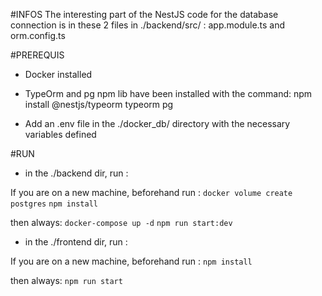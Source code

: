 #INFOS
The interesting part of the NestJS code for the database connection is in these 2 files in ./backend/src/ : app.module.ts and orm.config.ts

#PREREQUIS
- Docker installed
- TypeOrm and pg npm lib have been installed with the command:
npm install @nestjs/typeorm typeorm pg

- Add an .env file in the ./docker_db/ directory with the necessary variables defined

#RUN

- in the ./backend dir, run :

If you are on a new machine, beforehand run :
`docker volume create postgres`
`npm install`

then always:
`docker-compose up -d`
`npm run start:dev`

- in the ./frontend dir, run :

If you are on a new machine, beforehand run :
`npm install`

then always:
`npm run start`
